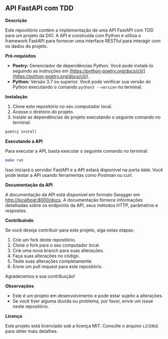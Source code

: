 ## API FastAPI com TDD

**Descrição**

Este repositório contém a implementação de uma API FastAPI com TDD para um projeto da DIO. A API é construída com Python e utiliza o framework FastAPI para fornecer uma interface RESTful para interagir com os dados do projeto.

**Pré-requisitos**

* **Poetry:** Gerenciador de dependências Python. Você pode instalá-lo seguindo as instruções em [https://python-poetry.org/docs/cli/](https://python-poetry.org/docs/cli/).
* **Python:** Versão 3.7 ou superior. Você pode verificar sua versão do Python executando o comando `python3 --version` no terminal.

**Instalação**

1. Clone este repositório no seu computador local.
2. Acesse o diretório do projeto.
3. Instale as dependências do projeto executando o seguinte comando no terminal:

```bash
poetry install
```

**Executando a API**

Para executar a API, basta executar o seguinte comando no terminal:

```bash
make run
```

Isso iniciará o servidor FastAPI e a API estará disponível na porta `8000`. Você pode testar a API usando ferramentas como Postman ou curl.

**Documentação da API**

A documentação da API está disponível em formato Swagger em [http://localhost:8000/docs](http://localhost:8000/docs). A documentação fornece informações detalhadas sobre os endpoints da API, seus métodos HTTP, parâmetros e respostas.

**Contribuindo**

Se você deseja contribuir para este projeto, siga estas etapas:

1. Crie um fork deste repositório.
2. Clone o fork para o seu computador local.
3. Crie uma nova branch para suas alterações.
4. Faça suas alterações no código.
5. Teste suas alterações completamente.
6. Envie um pull request para este repositório.

Agradecemos a sua contribuição!

**Observações**

* Este é um projeto em desenvolvimento e pode estar sujeito a alterações.
* Se você tiver alguma dúvida ou problema, por favor, envie um issue neste repositório.

**Licença**

Este projeto está licenciado sob a licença MIT. Consulte o arquivo `LICENSE` para obter mais detalhes.
